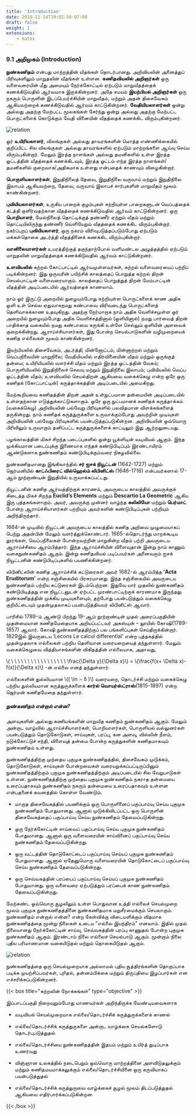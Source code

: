 ```yaml
---
title: 'Introduction'
date: 2018-11-14T19:02:50-07:00
draft: false
weight: 1
extensions:
    - katex
---
```



### 9.1 அறிமுகம் (Introduction)

**நுண்கணிதம்** என்பது மாற்றத்தின் வீதங்கள்
தொடர்பானது. அறிவியலின் அனைத்துப் பிரிவுகளிலும்
மாறுதலின் வீதங்கள் உள்ளன. **கணிதவியலில் அறிஞர்கள்**
ஒரு வளைவரையின் மீது அமையும் நேர்க்கோட்டில் ஏற்படும்
மாறுவீதத்தைக் கணக்கிடுவதில் ஆர்வமாக இருக்கின்றனர்.
அதே சமயம் **இயற்பியல் அறிஞர்கள்** ஒரு நகரும் பொருளின்
இடப்பெயர்ச்சியின் மாறுவீதம், மற்றும் அதன் திசைவேகம்
ஆகியவற்றைக் கணக்கிடுவதில் ஆர்வம் காட்டுகின்றனர்.
**வேதியியலாளர்கள்** ஒன்று அல்லது அதற்கு மேற்பட்ட
மூலகங்கள் சேர்ந்து ஒன்று அல்லது அதற்கு மேற்பட்ட
பொருட்களைக் கொடுக்கும் வேதி வினையின் வீதத்தைக்
கணக்கிட விரும்புகின்றனர்.

![relation](/books/11-maths/part-2/differential-calculus-limits-an-continuity/9.1.png "relation")

ஓர் **உயிரியலாளர்**, விலங்குகள் அல்லது தாவரங்களின் மொத்த எண்ணிக்கையில் குறிப்பிட்ட
சில விலங்குகள் அல்லது தாவரங்களில் ஏற்படும் மாற்றங்களை ஆய்வு செய்ய விரும்புகின்றார்.
மேலும் இரத்த நாளங்கள் அல்லது தமனிகளில் உள்ள இரத்த ஓட்டத்தின் வீதத்தைக் கணக்கிடவும்,
இரத்த ஓட்டம் எந்த இரத்த நாளங்கள்/தமனிகளில் குறைவாக/அதிகமாக உள்ளது என்பதைக்
காணவும் விழைகின்றார்.

**பொருளியலாளர்கள்**, இறுதிநிலைத் தேவை, இறுதிநிலை வருவாய் மற்றும் இறுதிநிலை
இலாபம் ஆகியவற்றை, தேவை, வருவாய் இலாபச் சார்புகளின் மாறுவீதம் மூலம் காண்கின்றனர்.

**புவியியலாளர்கள்**, உருகிய பாறைக் குழம்புகள் சுற்றியுள்ள பாறைகளுடன் வெப்பத்தைக் கடத்தி
குளிர்வதற்கான வீதத்தைக் கணக்கிடுவதில் ஆர்வம் காட்டுகின்றனர். ஒரு **பொறியாளர்**, மேல்நிலைத்
தொட்டிக்குத் தண்ணீர் ஏற்றும் வீதம் மற்றும் தொட்டியிலிருந்து தண்ணீர் வெளியேறும் வீதத்தைக்
கணக்கிட விரும்புகின்றார். நகர்ப்புறப் **புவியியலாளர்**, ஒரு நகரம் விரிவுபடுத்தப்படும்போது ஏற்படும்
மக்கள்தொகை அடர்த்தி வீதத்தினைக் கணக்கிட விரும்புகின்றார்.

**வானிலையாளர்கள்** உயரத்திற்குத் தகுந்தாற்போல் வளிமண்டல அழுத்தத்தில் ஏற்படும்
மாறுதலின் மாறுவீதத்தைக் கணக்கிடுவதில் ஆர்வம் காட்டுகின்றனர்.

**உளவியலில்** கற்றல் கோட்பாட்டில் ஆர்வமுள்ளவர்கள்,
கற்றல் வளைவரையைப் பற்றிப்
படிக்கின்றனர். இது ஒருவரின்
பயிற்சிக் காலத்தைப் பொறுத்த
கற்றல் திறன் செயல்பாட்டின்
வளைவரையாகும். காலத்தைப்
பொறுத்துத் திறன் மேம்பாட்டின்
வீதத்தின் அடிப்படையில்
ஆர்வத்தைக் காணலாம்.

நாம் ஓர் இருட்டு அறையில் நுழையும்போது சுற்றியுள்ள பொருட்களைக் காண அதிக ஒளி உள்
செல்ல ஏதுவாகநமது கண்பாவை விரிவடைந்து பொருட்களைத் தெளிவாகக்காண உதவுகிறது. அதற்கு
நேர்மாறாக நாம் அதிக வெளிச்சமுள்ள ஓர் அறையில் நுழையும்போது அதிக வெளிச்சத்தினால்
(ஒளியினால்) நமது பார்வைத் திறன் பாதிக்காத வகையில் நமது கண்பாவை சுருங்கி உள்ளே
செல்லும் ஒளியின் அளவைக் குறைக்கின்றது. ஆராய்ச்சியாளர்கள், இது போன்ற செயல்பாடுகளின்
வழிமுறையைக் கணித எல்லைகள் மூலம் காண்கின்றனர்.

இயற்பியலில் திசைவேகம், அடர்த்தி, மின்னோட்டம், மின்னாற்றல் மற்றும் வெப்பநிலையின்
மாறுநிலை; வேதியியலில் எதிர்வினையின் வீதம் மற்றும் ஒருங்குத் தன்மை; உயிரியியலில் வளர்ச்சி
வீதம் மற்றும் இரத்த ஓட்டத்தின் வேகம்; பொருளியியலில் இறுதிநிலைச் செலவு மற்றும் இறுதிநிலை
இலாபம்; புவியியலில் வெப்ப ஓட்டத்தின் வீதம்; உளவியலில் செயல்திறன் ஆகியவை வகைக்கெழு
என்ற ஒரே ஒரு கணிதக் (கோட்பாட்டின்) கருத்தாக்கத்தின் அடிப்படையில் அமைகிறது.

மேற்கூறியவை கணிதத்தின் திறன் அதன் உள்நுட்பமான தன்மையின் அடிப்படையில்
உள்ளதற்கான எடுத்துக்காட்டுகளாகும். ஒரே ஒரு நுட்பமானக் கணிதக் கருத்தாக்கம்
(வகைக்கெழு) அறிவியலின் பல்வேறு பிரிவுகளில் பலவிதமான விளக்கங்களைத் தருகின்றது.
நாம் கணிதக் கருத்துருக்களை உருவாக்கும்போது அவற்றின் முடிவுகள் அறிவியலின் பல்வேறு
பிரிவுகளில் பயன்படுத்தப்படுகின்றன. அறிவியலின் ஒவ்வொரு பிரிவிலும் உருவாகும் தனிப்பட்ட
கருத்துருக்களைக் காட்டிலும் இது ஆற்றலுடையது.

பழங்காலத்தின் மிகச் சிறந்த படைப்புகளில் ஒன்று யூக்ளிடின் வடிவியல் ஆகும். இந்த
முக்கியமான படைப்புக்கு இணையாக எந்தக் கண்டுபிடிப்பும் இரண்டாயிரம் ஆண்டுகளாக
நுண்கணிதம் கண்டுபிடிக்கும்வரை நிகழவில்லை.

நுண்கணிதமானது இங்கிலாந்தில் **சர் ஐசக் நியூட்டன்** (1642-1727) மற்றும் ஜெர்மனியில்
**காட்ஃபிரைட் வில்ஹெல்ம் லிபினிட்ஸ்** (1646-1716) என்பவர்களால் 17-ஆம் நூற்றாண்டின் இறுதியில்
உருவாக்கப்பட்டது.

நியூட்டனின் கணித ஆர்வத்திற்குக் காரணம், அவருடைய காலத்தில் அவருக்குக் கிடைத்த
மிகச் சிறந்த **Euclid’s Elements** மற்றும் **Descartio La Geometric** ஆகிய இரு புத்தகங்களாகும். அவர்,
அவருக்கு முன்னர் வாழ்ந்த **கலிலியோ** மற்றும் **பெர்மாட்** போன்ற ஆராய்ச்சியாளர்கள் பற்றியும்
அவர்களின் கண்டுபிடிப்புகள் பற்றியும் அறிந்திருந்தார்.

1664-ன் முடிவில் நியூட்டன் அவருடைய காலத்தில் கணித அறிவை முழுமையாகப் பெற்று
அதன்பின் மேலும் வளர்த்துக்கொண்டார். 1665-ல்தொடர்ந்து மாறக்கூடிய தூரங்கள், வெப்பநிலைகள்
போன்றவற்றின் மாறுகின்ற வீதம் பற்றி அவருடைய ஆராய்ச்சியை ஆரம்பித்தார். இந்த ஆராய்ச்சியின்
விளைவுதான் இன்று நாம் காணும் வகைநுண்கணிதம் ஆகும். இன்று கணிதவியல் படிப்பவர்கள்
அனைவரும் ஐசக் நியூட்டனின் கண்டுபிடிப்புகளில் பயணிக்கின்றனர்.

லிபினிட்ஸின் கணித ஆராய்ச்சிக் கட்டுரைகள் அவர் 1682-ல் ஆரம்பித்த **‘Acta Eruditorum’**
என்ற சஞ்சிகையில் பிரசுரமானது. இந்த சஞ்சிகையில் அவருடைய நுண்கணிதம் பற்றிய கட்டுரைகள்
இடம்பெற்றன. இதுவே யார் முதலில் நுண்கணிதம் கண்டுபிடித்தது என நியூட்டனுடன் ஏற்பட்ட
முரண்பாட்டிற்குக் காரணமாக இருந்தது. நுண்கணிதத்தின் முக்கிய
முடிவுகளையும், தற்போது பயன்படுத்தும் வகைக்கெழு குறியீட்டையும்
முதன்முதலாகப் பயன்படுத்தியவர் லிபினிட்ஸ் ஆவார்.

பாரிசில் 1789-ம் ஆண்டு பிறந்து 19-ஆம் நூற்றாண்டின் முதல்
அரைப்பகுதியின் முதன்மையான கணிதமேதையாக அறியப்பட்டவர்
அகஸ்டின் – லூயிஸ் கோஷி(1789-1857) ஆவார். கோஷி நுண்கணிதத்திற்குப்
பல பங்களிப்புகள் செய்திருக்கின்றார். 1829இல் இவருடைய ‘Lecons
Le calcul differential’ என்ற புத்தகத்தில் முதன்முதலாக எல்லைகள்
பற்றிய தெளிவான வரையறையைத் தந்துள்ளார். மேலும் வகைக்கெழுவை
வித்தியாசங்களின் விகிதத்தின் எல்லையாக, அதாவது,

\\( \ \  \  \  \  \  \ \  \  \ \  \  \  \ \  \ \ \\frac{\Delta y}{\Delta x}\\) = \\(\frac{f(x+  \Delta x)- f(x)}{\Delta x}\\) -ன் எல்லை எனத் தந்துள்ளார்.

எல்லைகளின் துல்லியமான \\(( \in − δ  )\\)  வரையறை, தொடர்ச்சி மற்றும் வகைக்கெழு பற்றிய
துல்லியமான கருத்துருக்களைக் **கார்ல் வொயர்ஸ்ட்ராஸ்**(1815-1897) என்ற ஜெர்மன் கணிதமேதை
தந்துள்ளார்.

##### நுண்கணிதம் என்றால் என்ன?

அளவுகளின் அல்லது கணியங்களின் மாறுவீத கணிதம் நுண்கணிதம் ஆகும். மேலும் அன்றாட
வாழ்வில் ஆராய்ச்சியாளர்கள், பொறியாளர்கள், பொருளியல் வல்லுனர்கள் பயன்படுத்தும்
தொடுகோடுகள், சாய்வுகள், பரப்பு, கன அளவு, வில்லின் நீளம், நடுக்கோட்டுச் சந்தி, விளைவுத்
தன்மை போன்ற கருத்துகளின் கணிதமாகவும் நுண்கணிதம் உள்ளது.

நுண்கணிதத்திற்கு முந்தைய புகுமுக நுண்கணிதத்தில், திசைவேகம் முடுக்கம், தொடுகோடுகள்,
சாய்வுகள் போன்றவைகள் வரையறுக்கப்பட்டிருப்பினும் நுண்கணிதத்திற்கும் புகுமுக
நுண்கணிதத்திற்கும் அடிப்படையில் சில வேறுபாடுகள் உள்ளன. நுண்கணிதத்திற்கு முந்தைய புகுமுக
நுண்கணிதம் நகராத தன்மையை உரைப்பதாகவும் நுண்கணிதம் நகரும் தன்மையை உரைப்பதாகவும்
உள்ளன என்பதனைக் கவனத்தில் கொள்ள வேண்டும்.

- மாறாத திசைவேகத்தில் பயணிக்கும் ஒரு பொருளினைப் பகுப்பாய்வு செய்ய புகுமுக நுண்கணிதம்
போதுமானது. ஆனால் முடுக்கிவிடப்பட்ட ஒரு பொருளின் திசைவேகத்தைப் பகுப்பாய்வு செய்ய
நுண்கணிதம் தேவைப்படுகின்றது.

- ஒரு நேர்க்கோட்டின் சாய்வைப் பகுப்பாய்வு செய்ய புகுமுக நுண்கணிதம் போதுமானது. ஆனால்
ஒரு வளைவரையின் சாய்வினைப் பகுப்பாய்வு செய்ய நுண்கணிதம் தேவைப்படுகின்றது.

- ஒரு வட்டத்தின் தொடுகோட்டைப் பகுப்பாய்வு செய்யப் புகுமுக நுண்கணிதம் போதுமானது.
ஆனால் ஏதேனுமொரு வளைவரையின் தொடுகோட்டைப் பகுப்பாய்வு செய்ய நுண்கணிதம்
தேவைப்படுகின்றது.

- ஒரு செவ்வகத்தின் பரப்பைப் பகுப்பாய்வு செய்யப் புகுமுக நுண்கணிதம் போதுமானது. ஒரு
வளைவரை ஏற்படுத்தும் பரப்பைக் காண நுண்கணிதம் தேவைப்படுகின்றது.

மேற்கண்ட ஒவ்வொரு சூழலிலும் உள்ள பொதுவான உத்தி எல்லைச் செயல்முறை மூலம்
புகுமுக நுண்கணிதத்தினை நுண்கணிதமாக மறுசீரமைக்கும் செயலாகும். நுண்கணிதம் என்றால்
என்ன? என்ற கேள்விக்கு விடையளிக்கும் விதமாக நுண்கணிதத்தை மூன்று நிலைகள் உடைய
“எல்லை இயந்திரம்” எனலாம். இதில் முதல் நிலையானது நேர்க்கோட்டின் சாய்வு, செவ்வகத்தின்
பரப்பு காணுதல் போன்ற புகுமுக நுண்கணிதம் ஆகும். இரண்டாம் நிலை எல்லைச் செயல்பாடு
ஆகும். மூன்றாம் நிலை புதிய பரிமாணமான வகையிடுதல் மற்றும் தொகையிடுதல் ஆகும்.

![relation](/books/11-maths/part-2/differential-calculus-limits-an-continuity/9.2.png "relation")

நுண்கணிதத்தை ஒரு செயல்முறையாக அல்லாமல் புதிய சூத்திரங்களின் தொகுப்பாக
படிக்க முயற்சிப்பவர்கள், புரிதல், தன்னம்பிக்கை மற்றும் திருப்தியை இழப்பார்கள் என
எச்சரிக்கப்படுகின்றனர்.

{{< box title="கற்றலின் நோக்கங்கள்" type="objective" >}}

இப்பாடப்பகுதி நிறைவுறும்போது மாணவர்கள் அறிந்திருக்க வேண்டியவைகளாக

- வடிவியல் செயல்முறையாக எல்லை/தொடர்ச்சிக் கருத்துருக்களைக் காணல்

- எல்லை/தொடர்ச்சிக் கருத்துருகளை அன்றாட வாழ்க்கை செயல்களோடு தொடர்புபடுத்துதல்

- எல்லை/தொடர்ச்சியை நுண்கணிதத்தின் இதயம் மற்றும் உயிர்த் துடிப்பாக உணர்வது

- விஞ்ஞான உலகத்தில் நடைபெறும் ஒவ்வொரு மாற்றத்தினை அளவிடுதலுக்கும் மற்றும்
கணிதமயமாக்கலுக்கும் எல்லை/தொடர்ச்சியினை ஒரு கருவியாகப் பயன்படுத்துதல்

- எல்லை/தொடர்ச்சிக் கருத்துருவை வாழ்க்கைச் சூழல் மூலம் திடப்படுத்துதல்
ஆகியவை எதிர்பார்க்கப்படுகின்றன.

{{< /box >}}